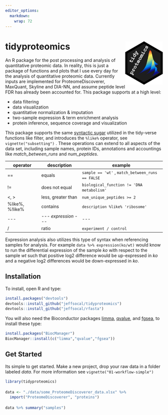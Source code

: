 ```yaml
---
editor_options: 
  markdown: 
    wrap: 72
---
```


# tidyproteomics <a href=''><img src="man/figures/logo.png" align="right" height="139"/></a>

An R package for the post processing and analysis of quantitative
proteomic data. In reality, this is just a package of functions and
plots that I use every day for the analysis of quantitative proteomic
data. Currently inputs are implemented for ProteomeDiscoverer, MaxQuant,
Skyline and DIA-NN, and assume peptide level FDR has already been
accounted for. This package supports at a high level:

-   data filtering
-   data visualization
-   quantitative normalization & imputation
-   two-sample expression & term enrichment analysis
-   protein inference, sequence coverage and visualization

This package supports the same [syntactic
sugar](https://en.wikipedia.org/wiki/Syntactic_sugar) utilized in the
tidy-verse functions like filter, and introduces the `%like%` operator,
see `vignette("subsetting")` . These operations can extend to all
aspects of the data set, including sample names, protein IDs,
annotations and accountings like *match_between_runs* and
*num_peptides*.

| operator        | description          | example                                          |
|-------------------|-------------------|------------------------------------|
| ==              | equals               | `sample == 'wt'` , `match_between_runs == FALSE` |
| !=              | does not equal       | `biological_function != 'DNA metabolism'`        |
| \<, \>          | less, greater than   | `num_unique_peptides >= 2`                       |
| %like%, %!like% | contains             | `description %like% 'ribosome'`                  |
| ---             | --- *expression* --- | ---                                              |
| /               | ratio                | `experiment / control`                           |

Expression analysis also utilizes this type of syntax when referencing
samples for analysis. For example `data %>% expression(ko/wt)` would know to run the
differential expression of the sample *ko* with respect to the sample
*wt* such that positive log2 difference would be up-expressed in *ko*
and a negative log2 differences would be down-expressed in *ko*.

## Installation

To install, open R and type:

``` r
install.packages("devtools")
devtools::install_github("jeffsocal/tidyproteomics")
devtools::install_github("jeffsocal/rfasta")
```

You will also need the Bioconductor packages
[limma](https://bioconductor.org/packages/release/bioc/html/limma.html),
[qvalue](https://bioconductor.org/packages/release/bioc/html/qvalue.html),
and
[fgsea](https://bioconductor.org/packages/release/bioc/html/fgsea.html),
to install these type:

``` r
install.packages("BiocManager")
BiocManager::install(c("limma","qvalue","fgsea"))
```

## Get Started

Its simple to get started. Make a new project, drop your raw data in a
folder labeled *data*. For more information see
`vignette("01-workflow-simple")`

``` r
library(tidyproteomics)

data <- "./data/some_ProteomeDiscoverer_data.xlsx" %>%
  import("ProteomeDiscoverer", "proteins")
  
data %>% summary("samples")
```
